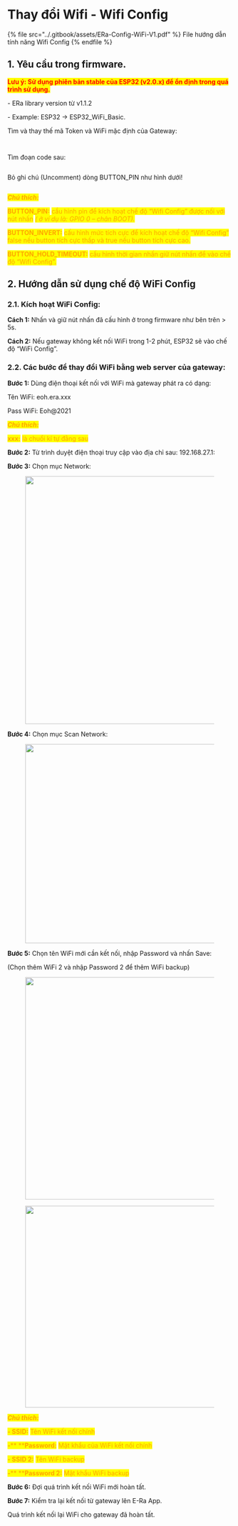 # Thay đổi Wifi - Wifi Config

{% file src="../.gitbook/assets/ERa-Config-WiFi-V1.pdf" %}
File hướng dẫn tính năng Wifi Config
{% endfile %}

## 1. Yêu cầu trong firmware.

<mark style="color:red;">**Lưu ý: Sử dụng phiên bản stable của ESP32 (v2.0.x) để ổn định trong quá trình sử dụng.**</mark>

\- ERa library version từ v1.1.2

\- Example: ESP32 -> ESP32\_WiFi\_Basic.

Tìm và thay thế mã Token và WiFi mặc định của Gateway:

<figure><img src="../.gitbook/assets/image (361).png" alt=""><figcaption></figcaption></figure>

<figure><img src="../.gitbook/assets/image (362).png" alt=""><figcaption></figcaption></figure>

Tìm đoạn code sau:

<figure><img src="../.gitbook/assets/image (363).png" alt=""><figcaption></figcaption></figure>

Bỏ ghi chú (Uncomment) dòng BUTTON\_PIN như hình dưới!

&#x20;

<figure><img src="../.gitbook/assets/image (365).png" alt=""><figcaption></figcaption></figure>

_<mark style="color:orange;">**Chú thích:**</mark>_

<mark style="color:orange;">**BUTTON\_PIN:**</mark> <mark style="color:orange;"></mark><mark style="color:orange;">cầu hình pin để kích hoạt chế độ “Wifi Config” được nối với nút nhấn</mark> <mark style="color:orange;"></mark>_<mark style="color:orange;">( ở ví dụ là: GPIO 0 – chân BOOT).</mark>_

<mark style="color:orange;">**BUTTON\_INVERT:**</mark> <mark style="color:orange;"></mark><mark style="color:orange;">cấu hình mức tích cực để kích hoạt chế độ “Wifi Config” false nếu button tích cực thấp và true nếu button tích cực cao.</mark>

<mark style="color:orange;">**BUTTON\_HOLD\_TIMEOUT:**</mark>  <mark style="color:orange;"></mark><mark style="color:orange;">cấu hình thời gian nhấn giữ nút nhấn để vào chế độ “Wifi Config”.</mark>



## 2. Hướng dẫn sử dụng chế độ WiFi Config

### 2.1. Kích hoạt WiFi Config:

**Cách 1:** Nhấn và giữ nút nhấn đã cấu hình ở trong firmware như bên trên > 5s.

**Cách 2:** Nếu gateway không kết nối WiFi trong 1-2 phút, ESP32 sẽ vào chế độ “WiFi Config”.



### 2.2. Các bước để thay đổi WiFi bằng web server của gateway:

**Bước 1:** Dùng điện thoại kết nối với WiFi mà gateway phát ra có dạng:

Tên WiFi:  eoh.era.xxx

Pass WiFi: Eoh@2021

_<mark style="color:orange;">**Chú thích:**</mark>_

&#x20;           <mark style="color:orange;"></mark><mark style="color:orange;">**xxx:**</mark> <mark style="color:orange;"></mark><mark style="color:orange;">là chuổi kí tự đằng sau</mark>

**Bước 2:** Từ trình duyệt điện thoại truy cập vào địa chỉ sau: 192.168.27.1:

**Bước 3:** Chọn mục Network:

<figure><img src="../.gitbook/assets/image (366).png" alt="" width="555"><figcaption></figcaption></figure>

**Bước 4:** Chọn mục Scan Network:

<figure><img src="../.gitbook/assets/image (367).png" alt="" width="446"><figcaption></figcaption></figure>

**Bước 5:** Chọn tên WiFi mới cần kết nối, nhập Password và nhấn Save:

(Chọn thêm WiFi 2 và nhập Password 2 để thêm WiFi backup)

<figure><img src="../.gitbook/assets/image (369).png" alt="" width="498"><figcaption></figcaption></figure>

<figure><img src="../.gitbook/assets/image (370).png" alt="" width="452"><figcaption></figcaption></figure>

_<mark style="color:orange;">**Chú thích:**</mark>_

&#x20;           <mark style="color:orange;">**- SSID:**</mark> <mark style="color:orange;"></mark><mark style="color:orange;">Tên WiFi kết nối chính</mark>

&#x20;           _<mark style="color:orange;">**-**</mark>_<mark style="color:orange;">** **</mark><mark style="color:orange;">**Password:**</mark> <mark style="color:orange;"></mark><mark style="color:orange;">Mật khẩu của WiFi kết nối chính</mark>

&#x20;           <mark style="color:orange;">**- SSID 2:**</mark> <mark style="color:orange;"></mark><mark style="color:orange;">Tên WiFi backup</mark>

&#x20;           _<mark style="color:orange;">**-**</mark>_<mark style="color:orange;">** **</mark><mark style="color:orange;">**Password 2:**</mark> <mark style="color:orange;"></mark><mark style="color:orange;">Mật khẩu WiFi backup</mark>

**Bước 6:** Đợi quá trình kết nối WiFi mới hoàn tất.

**Bước 7:** Kiểm tra lại kết nối từ gateway lên E-Ra App.

Quá trình kết nối lại WiFi cho gateway đã hoàn tất.
